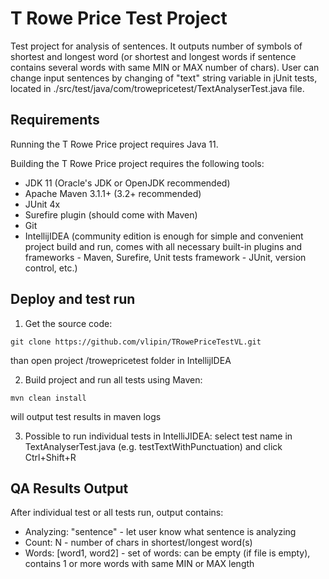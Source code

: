 # T Rowe Price Test Project
Test project for analysis of sentences. It outputs number of symbols of shortest and longest word (or shortest and 
longest words if sentence contains several words with same MIN or MAX number of chars). User can change input sentences by 
changing of "text" string variable in jUnit tests, located in ./src/test/java/com/trowepricetest/TextAnalyserTest.java file.

## Requirements
Running the T Rowe Price project requires Java 11.

Building the T Rowe Price project requires the following tools:

* JDK 11 (Oracle's JDK or OpenJDK recommended)
* Apache Maven 3.1.1+ (3.2+ recommended)
* JUnit 4x
* Surefire plugin (should come with Maven)
* Git
* IntellijIDEA (community edition is enough for simple and convenient project build and run, 
comes with all necessary built-in plugins and frameworks  - Maven, Surefire, Unit tests framework - 
JUnit, version control, etc.)

## Deploy and test run
1. Get the source code:
```
git clone https://github.com/vlipin/TRowePriceTestVL.git
```
than open project /trowepricetest folder in IntellijIDEA

2. Build project and run all tests using Maven:
```
mvn clean install
```
will output test results in maven logs

3. Possible to run individual tests in IntelliJIDEA: select test name in TextAnalyserTest.java 
(e.g. testTextWithPunctuation) and click Ctrl+Shift+R

## QA Results Output

After individual test or all tests run, output contains:

 - Analyzing: "sentence" - let user know what sentence is analyzing  
 - Count: N - number of chars in shortest/longest word(s)
 - Words: [word1, word2] - set of words: can be empty (if file is empty), contains 1 or more words 
with same MIN or MAX length

